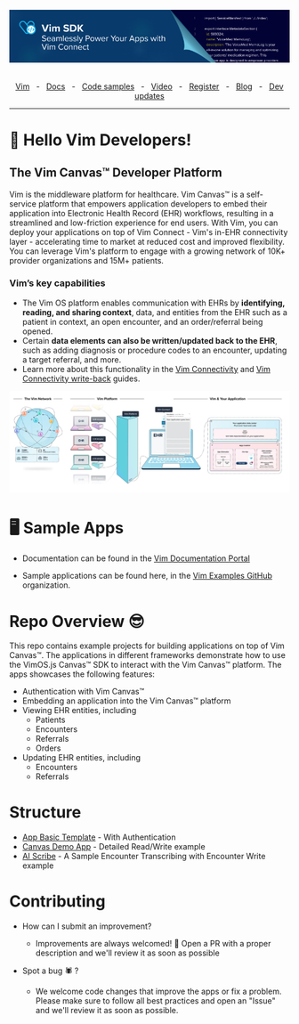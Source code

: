![Vim SDK](./vim-sdk-banner.png "Seamlessly Power Your Apps With Vim Connect")

<div align="center">
  <br />
  <a href="https://getvim.com" target="_blank">Vim</a>
    <span>&nbsp;&nbsp;-&nbsp;&nbsp;</span>
  <a href="https://docs.getvim.com" target="_blank">Docs</a>
    <span>&nbsp;&nbsp;-&nbsp;&nbsp;</span>
  <a href="https://github.com/getvim" target="_blank">Code samples</a>
    <span>&nbsp;&nbsp;-&nbsp;&nbsp;</span>
  <a href="https://getvim.com/vim-canvas-developer-platform-on-demand" target="_blank">Video</a>
    <span>&nbsp;&nbsp;-&nbsp;&nbsp;</span>
  <a href="https://getvim.com/vim-canvas-developer-platform" target="_blank">Register</a>
   <span>&nbsp;&nbsp;-&nbsp;&nbsp;</span>
  <a href="https://getvim.com/blog" target="_blank">Blog</a>
   <span>&nbsp;&nbsp;-&nbsp;&nbsp;</span>
  <a href="https://docs.getvim.com/change-log" target="_blank">Dev updates</a>
  <br />
  <hr />
</div>

# 👋 Hello Vim Developers!

## The Vim Canvas™️ Developer Platform

Vim is the middleware platform for healthcare. Vim Canvas™️ is a self-service platform that empowers application developers to embed their application into Electronic Health Record (EHR) workflows, resulting in a streamlined and low-friction experience for end users. With Vim, you can deploy your applications on top of Vim Connect - Vim's in-EHR connectivity layer - accelerating time to market at reduced cost and improved flexibility. You can leverage Vim's platform to engage with a growing network of 10K+ provider organizations and 15M+ patients.

### Vim’s key capabilities

- The Vim OS platform enables communication with EHRs by **identifying, reading, and sharing context**, data, and entities from the EHR such as a patient in context, an open encounter, and an order/referral being opened.
- Certain **data elements can also be written/updated back to the EHR**, such as adding diagnosis or procedure codes to an encounter, updating a target referral, and more.
- Learn more about this functionality in the [Vim Connectivity](https://docs.getvim.com/vim-os-js/vim-ehr-connectivity.html) and [Vim Connectivity write-back](https://docs.getvim.com/vim-os-js/vim-ehr-connectivity.html#writeback-to-ehr-resources) guides.

![Vim Connect flow](./vim-diagram.png "Vim Developer Platform Ecosystem")

# 🖥️ Sample Apps

- Documentation can be found in the [Vim Documentation Portal](https://docs.getvim.com/)

- Sample applications can be found here, in the [Vim Examples GitHub](https://github.com/getvim) organization.

# Repo Overview 😎

This repo contains example projects for building applications on top of Vim Canvas™️.
The applications in different frameworks demonstrate how to use the VimOS.js Canvas™️ SDK to interact with the Vim Canvas™️ platform.
The apps showcases the following features:

- Authentication with Vim Canvas™️
- Embedding an application into the Vim Canvas™️ platform
- Viewing EHR entities, including
  - Patients
  - Encounters
  - Referrals
  - Orders
- Updating EHR entities, including
  - Encounters
  - Referrals

# Structure

- [App Basic Template]() - With Authentication
- [Canvas Demo App](https://github.com/getvim/vim-canvas-demo-app) - Detailed Read/Write example
- [AI Scribe]() - A Sample Encounter Transcribing with Encounter Write example

# Contributing

- How can I submit an improvement?

  - Improvements are always welcomed! 🥳 Open a PR with a proper description and we'll review it as soon as possible

- Spot a bug 🕷 ?
  - We welcome code changes that improve the apps or fix a problem. Please make sure to follow all best practices and open an "Issue" and we'll review it as soon as possible.
